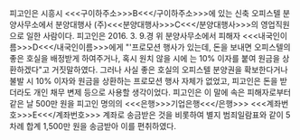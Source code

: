 피고인은 시흥시 <<<구이하주소>>>B<<</구이하주소>>>에 있는 신축 오피스텔 분양사무소에서 분양대행사 (주)<<<분양대행사>>>C<<</분양대행사>>>의 영업직원으로 일한 사람이다.
피고인은 2016. 3. 9.경 위 분양사무소에서 피해자 <<<내국인이름>>>D<<</내국인이름>>>에게 "'프로모션 행사가 있는데, 돈을 보내면 오피스텔의 좋은 호실을 배정받게 하여주거나, 혹시 원치 않을 시에 는 10% 이자를 붙여 원금을 상환하겠다"고 거짓말하였다.
그러나 사실 좋은 호실의 오피스텔 분양권을 확보한다거나 불발 시 10% 이자와 원금을 상환하는 프로모션 행사 자체가 없었고, 피고인은 돈을 받더라도 개인 채무 변제 등으로 사용할 생각이었다.
피고인은 이 말에 속은 피해자로부터 같은 날 500만 원을 피고인 명의의 <<<은행>>>기업은행<<</은행>>> <<<계좌번호>>>E<<</계좌번호>>> 계좌로 송금받은 것을 비롯하여 별지 범죄일람표와 같이 5차례 합계 1,500만 원을 송금받아 이를 편취하였다.